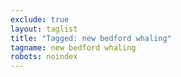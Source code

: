 ```yaml
---
exclude: true
layout: taglist
title: "Tagged: new bedford whaling"
tagname: new bedford whaling
robots: noindex
---
```

